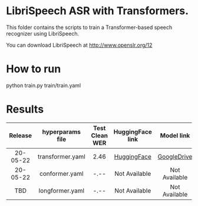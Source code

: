 # LibriSpeech ASR with Transformers.
This folder contains the scripts to train a Transformer-based speech recognizer
using LibriSpeech.

You can download LibriSpeech at http://www.openslr.org/12


# How to run
python train.py train/train.yaml

# Results

| Release | hyperparams file | Test Clean WER | HuggingFace link | Model link | GPUs |
|:-------------:|:---------------------------:| :-----:| :-----:| :-----:| :--------:|
| 20-05-22 | transformer.yaml | 2.46 | [HuggingFace](https://huggingface.co/speechbrain/asr-transformer-transformerlm-librispeech) | [GoogleDrive](https://drive.google.com/drive/folders/1ZudxqMWb8VNCJKvY2Ws5oNY3WI1To0I7?usp=sharing) | 2xRTX8000 42GB |
| 20-05-22 | conformer.yaml | -.-- | Not Available | Not Available | 4xV100 32GB |
| TBD | longformer.yaml | -.-- | Not Available | Not Available | Not Available |
